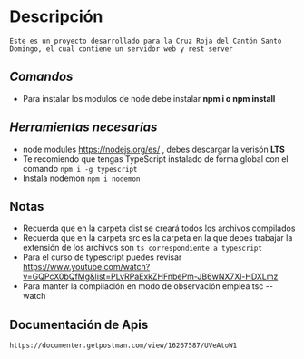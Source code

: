 # **Descripción**
```Este es un proyecto desarrollado para la Cruz Roja del Cantón Santo Domingo, el cual contiene un servidor web y rest server ```
## *Comandos*
* Para instalar los modulos de node debe instalar **npm i o npm install**

## *Herramientas necesarias*
* node modules https://nodejs.org/es/ , debes descargar la verisón **LTS**
* Te recomiendo que tengas TypeScript instalado de forma global con el comando ```npm i -g typescript```
* Instala nodemon ```npm i nodemon```

## **Notas**
* Recuerda que en la carpeta dist se creará todos los archivos compilados
* Recuerda que en la carpeta src es la carpeta en la que debes trabajar la extensión de los archivos son ``` ts correspondiente a typescript ```
* Para el curso de typescript puedes revisar https://www.youtube.com/watch?v=GQPcX0bQfMg&list=PLvRPaExkZHFnbePm-JB6wNX7Xl-HDXLmz
* Para manter la compilación en modo de observación emplea tsc --watch

## **Documentación de Apis**
``` https://documenter.getpostman.com/view/16267587/UVeAtoW1 ```
